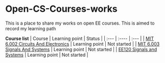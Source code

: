 # Open-CS-Courses-works
This is a place to share my works on open EE courses. This is aimed to record my learning path

**Course list**
| Course      | Learning point | Status     |
| :---        | :----          | :---       |
| [MIT 6.002 Circuits And Electronics](https://ocw.mit.edu/courses/6-002-circuits-and-electronics-spring-2007/)      | Learning point | Not started     |
| [MIT 6.003 Signals And Systems](https://ocw.mit.edu/courses/6-003-signals-and-systems-fall-2011/)      | Learning point | Not started     |
| [EE120 Signals and Systems](https://inst.eecs.berkeley.edu/~ee120/fa19/)      | Learning point | Not started     |
